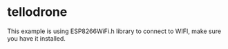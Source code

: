 # tellodrone

This example is using ESP8266WiFi.h library to connect to WIFI, make sure you have it installed. 
